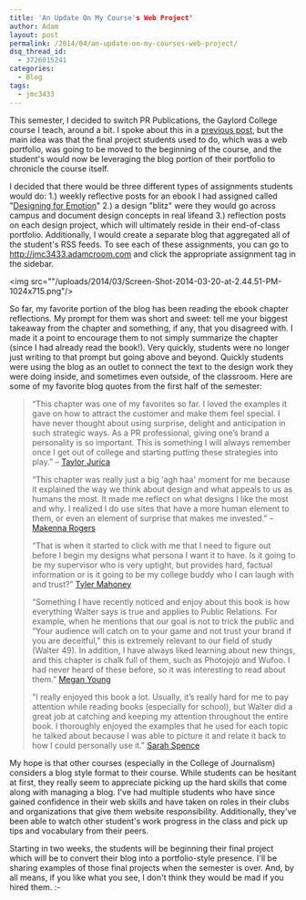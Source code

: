 ```yaml
---
title: 'An Update On My Course's Web Project'
author: Adam
layout: post
permalink: /2014/04/an-update-on-my-courses-web-project/
dsq_thread_id:
  - 3726015241
categories:
  - Blog
tags:
  - jmc3433
---
```

This semester, I decided to switch PR Publications, the Gaylord College course I teach, around a bit. I spoke about this in a [previous post][1], but the main idea was that the final project students used to do, which was a web portfolio, was going to be moved to the beginning of the course, and the student's would now be leveraging the blog portion of their portfolio to chronicle the course itself.

I decided that there would be three different types of assignments students would do: 1.) weekly reflective posts for an ebook I had assigned called "[Designing for Emotion][2]" 2.) a design "blitz" were they would go across campus and document design concepts in real lifeand 3.) reflection posts on each design project, which will ultimately reside in their end-of-class portfolio. Additionally, I would create a separate blog that aggregated all of the student's RSS feeds. To see each of these assignments, you can go to <http://jmc3433.adamcroom.com> and click the appropriate assignment tag in the sidebar.

<img src=""/uploads/2014/03/Screen-Shot-2014-03-20-at-2.44.51-PM-1024x715.png"/>

So far, my favorite portion of the blog has been reading the ebook chapter reflections. My prompt for them was short and sweet: tell me your biggest takeaway from the chapter and something, if any, that you disagreed with. I made it a point to encourage them to not simply summarize the chapter (since I had already read the book!). Very quickly, students were no longer just writing to that prompt but going above and beyond. Quickly students were using the blog as an outlet to connect the text to the design work they were doing inside, and sometimes even outside, of the classroom. Here are some of my favorite blog quotes from the first half of the semester:

> “This chapter was one of my favorites so far. I loved the examples it gave on how to attract the customer and make them feel special. I have never thought about using surprise, delight and anticipation in such strategic ways. As a PR professional, giving one’s brand a personality is so important. This is something I will always remember once I get out of college and starting putting these strategies into play.” – [Taylor Jurica][3]
>
> “This chapter was really just a big &#8216;agh haa' moment for me because it explained the way we think about design and what appeals to us as humans the most. It made me reflect on what designs I like the most and why. I realized I do use sites that have a more human element to them, or even an element of surprise that makes me invested." – [Makenna Rogers][4]
>
> “That is when it started to click with me that I need to figure out before I begin my designs what persona I want it to have. Is it going to be my supervisor who is very uptight, but provides hard, factual information or is it going to be my college buddy who I can laugh with and trust?” [Tyler Mahoney][5]
>
> “Something I have recently noticed and enjoy about this book is how everything Walter says is true and applies to Public Relations. For example, when he mentions that our goal is not to trick the public and “Your audience will catch on to your game and not trust your brand if you are deceitful,” this is extremely relevant to our field of study (Walter 49). In addition, I have always liked learning about new things, and this chapter is chalk full of them, such as Photojojo and Wufoo. I had never heard of these before, so it was interesting to read about them.” [Megan Young][6]
>
> "I really enjoyed this book a lot. Usually, it’s really hard for me to pay attention while reading books (especially for school), but Walter did a great job at catching and keeping my attention throughout the entire book. I thoroughly enjoyed the examples that he used for each topic he talked about because I was able to picture it and relate it back to how I could personally use it." [Sarah Spence][7]

My hope is that other courses (especially in the College of Journalism) considers a blog style format to their course. While students can be hesitant at first, they really seem to appreciate picking up the hard skills that come along with managing a blog. I've had multiple students who have since gained confidence in their web skills and have taken on roles in their clubs and organizations that give them website responsibility. Additionally, they've been able to watch other student's work progress in the class and pick up tips and vocabulary from their peers.

Starting in two weeks, the students will be beginning their final project which will be to convert their blog into a portfolio-style presence. I'll be sharing examples of those final projects when the semester is over. And, by all means, if you like what you see, I don't think they would be mad if you hired them. <img src="http://adamcroom.com/wp-includes/images/smilies/simple-smile.png" alt=":-)" class="wp-smiley" style="height: 1em; max-height: 1em;" />

 [1]: http://adamcroom.com/2014/01/follow-along-with-my-students-work-this-semester/
 [2]: http://www.abookapart.com/products/designing-for-emotion
 [3]: http://taylorjurica.com/?p=26
 [4]: http://makennarogers.com/?p=23
 [5]: http://tmmahoney.com/?p=25
 [6]: http://meganmyoung.com/?p=41
 [7]: http://sarahjspence.com/?p=40
